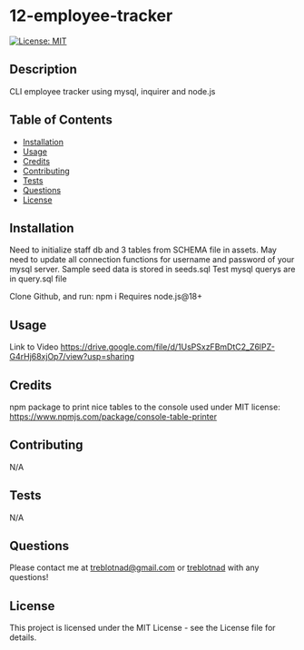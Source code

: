 # 12-employee-tracker

[![License: MIT](https://img.shields.io/badge/License-MIT-yellow.svg)](https://opensource.org/licenses/MIT)

## Description

CLI employee tracker using mysql, inquirer and node.js

## Table of Contents

- [Installation](#installation)
- [Usage](#usage)
- [Credits](#credits)
- [Contributing](#contributing)
- [Tests](#tests)
- [Questions](#questions)
- [License](#license)

## Installation

Need to initialize staff db and 3 tables from SCHEMA file in assets.
May need to update all connection functions for username and password of your mysql server.
Sample seed data is stored in seeds.sql
Test mysql querys are in query.sql file

Clone Github, and run:
npm i
Requires node.js@18+

## Usage

Link to Video
https://drive.google.com/file/d/1UsPSxzFBmDtC2_Z6lPZ-G4rHj68xjOp7/view?usp=sharing


## Credits

npm package to print nice tables to the console used under MIT license:
https://www.npmjs.com/package/console-table-printer

## Contributing

N/A

## Tests

N/A

## Questions

Please contact me at [treblotnad@gmail.com](mailto:treblotnad@gmail.com) or [treblotnad](github.com/treblotnad) with any questions!

## License

This project is licensed under the MIT License - see the License file for details.
